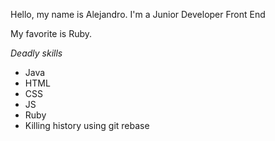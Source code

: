 Hello, my name is Alejandro. I'm a Junior Developer Front End

My favorite is Ruby.

*Deadly skills*

* Java
* HTML
* CSS
* JS
* Ruby
* Killing history using git rebase
